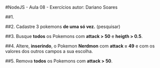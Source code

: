 #NodeJS - Aula 08 - Exercícios
autor: Dariano Soares

##1. 

##2. Cadastre 3 pokemons **de uma só vez.** (pesquisar)

##3. Busque **todos** os Pokemons com **attack > 50** e **heigth > 0.5**.


##4. Altere, **inserindo**, o Pokemon **Nerdmon** com **attack = 49** e com os valores dos outros campos a sua escolha.

##5. Remova **todos** os Pokemons com **attack > 50**.